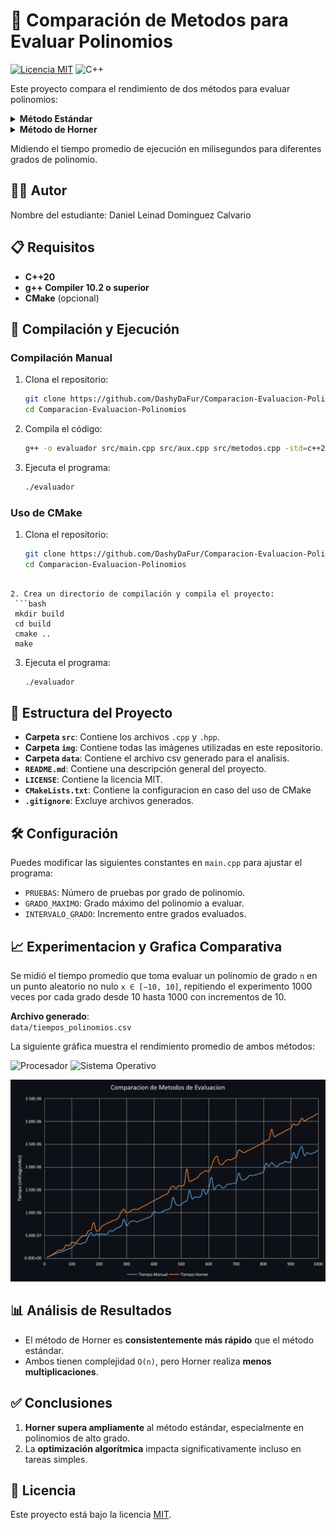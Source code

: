 # 🦊 Comparación de Metodos para Evaluar Polinomios

[![Licencia MIT](https://img.shields.io/badge/Licencia-MIT-blue.svg)](LICENSE) ![C++](https://img.shields.io/badge/C++-20-%2300599C?logo=c%2B%2B)

Este proyecto compara el rendimiento de dos métodos para evaluar polinomios: 

<details>
<summary><strong> Método Estándar</strong></summary>

P(x) = a₀ + a₁x + a₂x² + ⋯ + aₙxⁿ  

Utiliza una multiplicación por cada potencia de x.  

</details>

<details>
<summary><strong> Método de Horner</strong></summary>

P(x) = (⋯((aₙx + aₙ₋₁)x + aₙ₋₂)x + ⋯ + a₀)  

Este método reduce significativamente el número de multiplicaciones y sumas.  

</details> 

Midiendo el tiempo promedio de ejecución en milisegundos para diferentes grados de polinomio.

## 👨‍💻 Autor

Nombre del estudiante: Daniel Leinad Dominguez Calvario


## 📋 Requisitos

- **C++20**
- **g++ Compiler 10.2 o superior**
- **CMake** (opcional)

## 🔽 Compilación y Ejecución

### Compilación Manual
1. Clona el repositorio:
   ```bash
   git clone https://github.com/DashyDaFur/Comparacion-Evaluacion-Polinomios.git
   cd Comparacion-Evaluacion-Polinomios
   ```
2. Compila el código:
   ```bash
   g++ -o evaluador src/main.cpp src/aux.cpp src/metodos.cpp -std=c++20
   ```
3. Ejecuta el programa:
   ```bash
   ./evaluador
   ```

### Uso de CMake
1. Clona el repositorio:
   ```bash
   git clone https://github.com/DashyDaFur/Comparacion-Evaluacion-Polinomios.git
   cd Comparacion-Evaluacion-Polinomios
  ```

2. Crea un directorio de compilación y compila el proyecto:
   ```bash
   mkdir build
   cd build
   cmake ..
   make
   ```
3. Ejecuta el programa:
   ```bash
   ./evaluador
   ```
	

## 🌳 Estructura del Proyecto  
- **Carpeta `src`**: Contiene los archivos `.cpp` y `.hpp`.  
- **Carpeta `img`**: Contiene todas las imágenes utilizadas en este repositorio.
- **Carpeta `data`**: Contiene el archivo csv generado para el analisis.
- **`README.md`**: Contiene una descripción general del proyecto.
- **`LICENSE`**: Contiene la licencia MIT.
- **`CMakeLists.txt`**: Contiene la configuracion en caso del uso de CMake
- **`.gitignore`**: Excluye archivos generados.

## 🛠️ Configuración

Puedes modificar las siguientes constantes en `main.cpp` para ajustar el programa:  

- `PRUEBAS`: Número de pruebas por grado de polinomio.  
- `GRADO_MAXIMO`: Grado máximo del polinomio a evaluar.  
- `INTERVALO_GRADO`: Incremento entre grados evaluados.  

## 📈 Experimentacion y Grafica Comparativa

Se midió el tiempo promedio que toma evaluar un polinomio de grado `n` en un punto aleatorio no nulo `x ∈ [−10, 10]`, repitiendo el experimento 1000 veces por cada grado desde 10 hasta 1000 con incrementos de 10.  

**Archivo generado**:  
`data/tiempos_polinomios.csv`  

La siguiente gráfica muestra el rendimiento promedio de ambos métodos:  

![Procesador](https://img.shields.io/badge/CPU-Intel%20Core%20i5--8365U-blue?logo=intel&logoColor=white) ![Sistema Operativo](https://img.shields.io/badge/OS-CachyOS-00a988?logo=linux&logoColor=white)

![GraficaComparativa](img/GraficaComparativa.png)  

## 📊 Análisis de Resultados  
- El método de Horner es **consistentemente más rápido** que el método estándar.  
- Ambos tienen complejidad `O(n)`, pero Horner realiza **menos multiplicaciones**.  

## ✅ Conclusiones  
1. **Horner supera ampliamente** al método estándar, especialmente en polinomios de alto grado.  
2. La **optimización algorítmica** impacta significativamente incluso en tareas simples.  

## 📜 Licencia  
Este proyecto está bajo la licencia [MIT](LICENSE).
